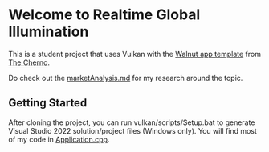 # Welcome to Realtime Global Illumination
This is a student project that uses Vulkan with the [Walnut app template](https://github.com/StudioCherno/WalnutAppTemplate) from [The Cherno](https://www.youtube.com/@TheCherno).

Do check out the [marketAnalysis.md](https://github.com/asyxui/RealtimeGI/blob/master/marketAnalysis.md) for my research around the topic.
## Getting Started
After cloning the project, you can run vulkan/scripts/Setup.bat to generate Visual Studio 2022 solution/project files (Windows only). 
You will find most of my code in [Application.cpp](https://github.com/asyxui/RealtimeGI/blob/master/vulkan/Walnut/Walnut/src/Walnut/Application.cpp).
